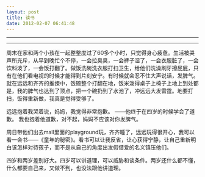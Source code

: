 ```yaml
---
layout: post
title: 读书
date: 2012-02-07 06:41:48
---
```


<meta http-equiv='Content-Type' content='text/html; charset=utf-8' />

---

---

周末在家和两个小孩在一起整整度过了60多个小时，只觉得身心疲惫。生活被哭声所充斥，从早到晚忙个不停，一会拉臭臭，一会裤子湿了，一会衣服脏了，一会饮料泼了，一会饭打翻了。做饭洗碗洗衣服打扫卫生，给他们洗澡刷牙擦屁屁，只有在他们看电视的时候才能得到片刻安宁。有时候就会忍不住大声说话，发脾气。就在远远和齐齐的推捒中，饭碗整个打翻在地，饭米泼得桌子上椅子上地上到处都是，我的脾气也达到了顶点，把一个碗扔到了水池了，冲远远大发雷霆。地要打扫，饭得重新做，我真是觉得受够了。

远远抱着我哭着说，妈妈，我觉得非常抱歉。
——他终于在四岁的时候学会了道歉。
我也抱着他道歉，对不起，妈妈不应该对你发脾气。


周日带他们出去mall里面的playground玩，齐齐睡了，远远玩得很开心，我可以看一会书——《童年的秘密》。看书可以让我反省，让心获得宁静，让自己重新明白该怎样对待孩子，而不是从自己的角度出发假借爱的名义镇压他们。

四岁和两岁差别好大。四岁可以讲道理，可以威胁和谈条件。两岁还什么都不懂，什么都要自己来，又做不到，也没法跟他讲道理。


